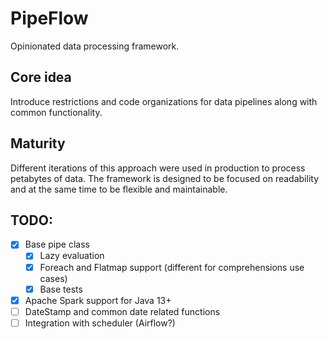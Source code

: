 # PipeFlow
Opinionated data processing framework.


## Core idea
Introduce restrictions and code organizations for data pipelines along with common functionality.

## Maturity
Different iterations of this approach were used in production to process petabytes of data.
The framework is designed to be focused on readability and at the same time to be flexible and maintainable.

## TODO:
- [x] Base pipe class
  - [x] Lazy evaluation
  - [x] Foreach and Flatmap support (different for comprehensions use cases)
  - [x] Base tests
- [x] Apache Spark support for Java 13+
- [ ] DateStamp and common date related functions
- [ ] Integration with scheduler (Airflow?)
